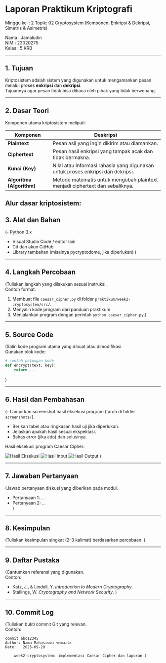 # Laporan Praktikum Kriptografi
Minggu ke-: 2 
Topik:  02 Cryptosystem (Komponen, Enkripsi & Dekripsi, Simetris & Asimetris)

Nama  : Jamaludin  
NIM   : 23020275  
Kelas : 5IKRB  

---

## 1. Tujuan
Kriptosistem adalah sistem yang digunakan untuk mengamankan pesan melalui proses **enkripsi** dan **dekripsi**.  
Tujuannya agar pesan tidak bisa dibaca oleh pihak yang tidak berwenang.

---

## 2. Dasar Teori
Komponen utama kriptosistem meliputi:

| Komponen   | Deskripsi |
|-------------|-----------|
| **Plaintext** | Pesan asli yang ingin dikirim atau diamankan. |
| **Ciphertext** | Pesan hasil enkripsi yang tampak acak dan tidak bermakna. |
| **Kunci (Key)** | Nilai atau informasi rahasia yang digunakan untuk proses enkripsi dan dekripsi. |
| **Algoritma (Algorithm)** | Metode matematis untuk mengubah plaintext menjadi ciphertext dan sebaliknya. |

**Alur dasar kriptosistem:**
---

## 3. Alat dan Bahan
(- Python 3.x  
- Visual Studio Code / editor lain  
- Git dan akun GitHub  
- Library tambahan (misalnya pycryptodome, jika diperlukan)  )

---

## 4. Langkah Percobaan
(Tuliskan langkah yang dilakukan sesuai instruksi.  
Contoh format:
1. Membuat file `caesar_cipher.py` di folder `praktikum/week2-cryptosystem/src/`.
2. Menyalin kode program dari panduan praktikum.
3. Menjalankan program dengan perintah `python caesar_cipher.py`.)

---

## 5. Source Code
(Salin kode program utama yang dibuat atau dimodifikasi.  
Gunakan blok kode:

```python
# contoh potongan kode
def encrypt(text, key):
    return ...
```
)

---

## 6. Hasil dan Pembahasan
(- Lampirkan screenshot hasil eksekusi program (taruh di folder `screenshots/`).  
- Berikan tabel atau ringkasan hasil uji jika diperlukan.  
- Jelaskan apakah hasil sesuai ekspektasi.  
- Bahas error (jika ada) dan solusinya. 

Hasil eksekusi program Caesar Cipher:

![Hasil Eksekusi](screenshots/output.png)
![Hasil Input](screenshots/input.png)
![Hasil Output](screenshots/output.png)
)

---

## 7. Jawaban Pertanyaan
(Jawab pertanyaan diskusi yang diberikan pada modul.  
- Pertanyaan 1: …  
- Pertanyaan 2: …  
)
---

## 8. Kesimpulan
(Tuliskan kesimpulan singkat (2–3 kalimat) berdasarkan percobaan.  )

---

## 9. Daftar Pustaka
(Cantumkan referensi yang digunakan.  
Contoh:  
- Katz, J., & Lindell, Y. *Introduction to Modern Cryptography*.  
- Stallings, W. *Cryptography and Network Security*.  )

---

## 10. Commit Log
(Tuliskan bukti commit Git yang relevan.  
Contoh:
```
commit abc12345
Author: Nama Mahasiswa <email>
Date:   2025-09-20

    week2-cryptosystem: implementasi Caesar Cipher dan laporan )
```
